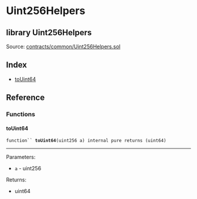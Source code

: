 # Uint256Helpers

## library Uint256Helpers

Source: [contracts/common/Uint256Helpers.sol](https://github.com/aragon/aragonOS/blob/v4.4.0/contracts/common/Uint256Helpers.sol)

## Index

* [toUint64](uint256helpers.md#touint64)

## Reference

### Functions

#### **toUint64** <a href="#touint64" id="touint64"></a>

`function`` `**`toUint64`**`(uint256 a) internal pure returns (uint64)`

***

Parameters:

* `a` - uint256

Returns:

* uint64
